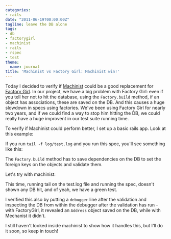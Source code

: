 ```yaml
---
categories:
- rails
date: "2011-06-19T00:00:00Z"
tagline: leave the DB alone
tags:
- db
- factorygirl
- machinist
- rails
- rspec
- test
theme:
  name: journal
title: 'Machinist vs Factory Girl: Machinist win!'
---
```



Today I decided to verify if [Machinist](https://github.com/notahat/machinist) could be a good replacement for [Factory Girl](https://github.com/thoughtbot/factory_girl). In our project, we have a big problem with Factory Girl: even if you tell her not to hit the database, using the `Factory.build` method, if an object has associations, these are saved on the DB. And this causes a huge slowdown in specs using factories. We've been using Factory Girl for nearly two years, and if we could find a way to stop him hitting the DB, we could really have a huge improvent in our test suite running time.

To verify if Machinist could perform better, I set up a basic rails app. Look at this example:

<script src="https://gist.github.com/1033984.js"></script>

If you run `tail -f log/test.log` and you run this spec, you'll see something like this:

<script src="https://gist.github.com/1033991.js"> </script>

The `Factory.build` method has to save dependencies on the DB to set the foreign keys on the objects and validate them.

Let's try with machinist:

<script src="https://gist.github.com/1033995.js"> </script>

This time, running tail on the test.log file and running the spec, doesn't shown any DB hit, and of yeah, we have a green test.

I verified this also by putting a `debugger` line after the validation and inspecting the DB from within the debugger after the validation has run - with FactoryGirl, it revealed an `Address` object saved on the DB, while with Mechanist it didn't.

I still haven't looked inside machinist to show how it handles this, but I'll do it soon, so keep in touch!

